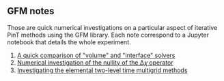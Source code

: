 ## GFM notes

Those are quick numerical investigations on a particular aspect of iterative PinT methods using the GFM library.
Each note correspond to a Jupyter notebook that details the whole experiment.

1. [A quick comparison of "volume" and "interface" solvers](./GFM_Note-1.ipynb)
2. [Numerical investigation of the nullity of the Δ𝜒 operator](./GFM_Note-2.ipynb)
3. [Investigating the elemental two-level time multigrid methods](./GFM_Note-3.ipynb)